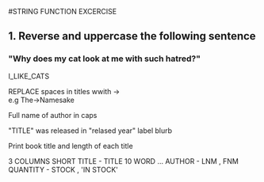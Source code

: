 #STRING FUNCTION EXCERCISE

## 1. Reverse and uppercase the following sentence
   ### "Why does my cat look at me with such hatred?"
    
 I_LIKE_CATS
 
 
 REPLACE spaces in titles wwith ->  
 e.g
  The->Namesake 
  
  
  Full name of author in caps
  
  "TITLE" was released in "relased year" label blurb 
  
  Print book title and length of each title 
  
  3 COLUMNS 
  SHORT TITLE - TITLE 10 WORD ...
  AUTHOR - LNM , FNM
  QUANTITY - STOCK , 'IN STOCK'


